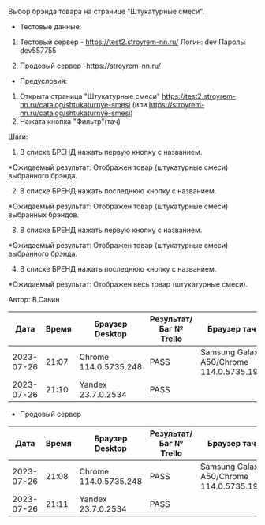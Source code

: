 Выбор брэнда товара на странице "Штукатурные смеси".

* Тестовые данные: 
1. Тестовый сервер - https://test2.stroyrem-nn.ru/
Логин: dev
Пароль: dev557755

2. Продовый сервер -https://stroyrem-nn.ru/

* Предусловия:
1. Открыта страница "Штукатурные смеси" https://test2.stroyrem-nn.ru/catalog/shtukaturnye-smesi (или https://stroyrem-nn.ru/catalog/shtukaturnye-smesi)
2. Нажата кнопка "Фильтр"(тач)

Шаги:
1. В списке БРЕНД нажать первую кнопку с названием.

*Ожидаемый результат:
Отображен товар (штукатурные смеси) выбранного брэнда.

2. В списке БРЕНД нажать последнюю кнопку с названием.

*Ожидаемый результат:
Отображен товар (штукатурные смеси) выбранных брэндов.

3. В списке БРЕНД нажать первую кнопку с названием.

*Ожидаемый результат:
Отображен товар (штукатурные смеси) выбранного брэнда.

4. В списке БРЕНД нажать последнюю кнопку с названием.

*Ожидаемый результат:
Отображен весь товар (штукатурные смеси).

Автор: В.Савин


| Дата | Время | Браузер Desktop| Результат/Баг № Trello| Браузер тач| Результат/Баг № Trello| Дата релиза |Имя |
| --- | --- | --- | --- | --- | --- | --- | --- | 
|2023-07-26 | 21:07 | Chrome 114.0.5735.248 | PASS | Samsung Galaxy A50/Chrome 114.0.5735.196 | PASS | 04.07.23 | Наталья К. | 
|2023-07-26 | 21:10 | Yandex 23.7.0.2534 | PASS |  |  | 04.07.23 | Наталья К. |


* Продовый сервер

| Дата | Время | Браузер Desktop| Результат/Баг № Trello| Браузер тач| Результат/Баг № Trello| Дата релиза |Имя |
| --- | --- | --- | --- | --- | --- | --- | --- | 
| 2023-07-26 | 21:08 | Chrome 114.0.5735.248| PASS | Samsung Galaxy A50/Chrome 114.0.5735.196 | PASS | 04.07.23 | Наталья К. | 
| 2023-07-26 | 21:11 | Yandex 23.7.0.2534 | PASS |  |  | 04.07.23 | Наталья К. |